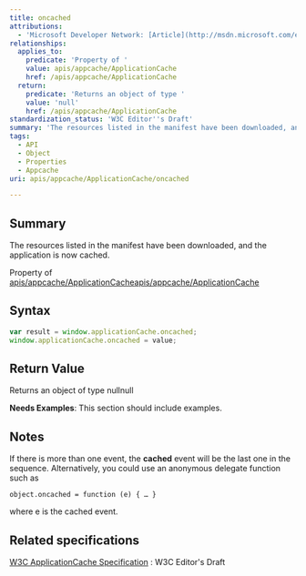 ```yaml
---
title: oncached
attributions:
  - 'Microsoft Developer Network: [Article](http://msdn.microsoft.com/en-us/library/ie/hh828809%28v=vs.85%29.aspx)'
relationships:
  applies_to:
    predicate: 'Property of '
    value: apis/appcache/ApplicationCache
    href: /apis/appcache/ApplicationCache
  return:
    predicate: 'Returns an object of type '
    value: 'null'
    href: /apis/appcache/ApplicationCache
standardization_status: 'W3C Editor''s Draft'
summary: 'The resources listed in the manifest have been downloaded, and the application is now cached.'
tags:
  - API
  - Object
  - Properties
  - Appcache
uri: apis/appcache/ApplicationCache/oncached

---
```

## Summary

The resources listed in the manifest have been downloaded, and the application is now cached.

Property of [apis/appcache/ApplicationCache](/apis/appcache/ApplicationCache)[apis/appcache/ApplicationCache](/apis/appcache/ApplicationCache)

## Syntax

``` js
var result = window.applicationCache.oncached;
window.applicationCache.oncached = value;
```

## Return Value

Returns an object of type nullnull

**Needs Examples**: This section should include examples.

## Notes

If there is more than one event, the **cached** event will be the last one in the sequence. Alternatively, you could use an anonymous delegate function such as

    object.oncached = function (e) { … }

where e is the cached event.

## Related specifications

[W3C ApplicationCache Specification](http://dev.w3.org/html5/spec/single-page.html#application-cache-api)
:   W3C Editor's Draft
